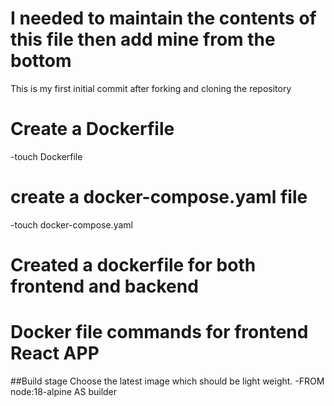 # I needed to maintain the contents of this file then add mine from the bottom
This is my first initial commit after forking and cloning the repository

# Create a Dockerfile
-touch Dockerfile

# create a docker-compose.yaml file
-touch docker-compose.yaml

# Created a dockerfile for both frontend and backend

# Docker file commands for frontend React APP

##Build stage
Choose the latest image which should be light weight.
-FROM node:18-alpine AS builder
 
